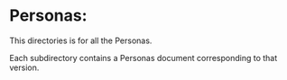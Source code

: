 # Personas:

This directories is for all the Personas.

Each subdirectory contains a Personas document corresponding to that version. 
